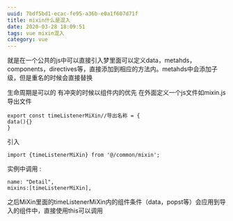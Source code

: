```yaml
---
uuid: 7bdf5bd1-ecac-fe95-a36b-e0a1f607d71f
title: mixin什么是混入
date: 2020-03-28 18:09:51
tags: vue mixin混入
category: vue
---
```


就是在一个公共的js中可以直接引入梦里面可以定义data，metahds，components，directives等，直接添加到相应的方法内。metahds中会添加子级，但是重名的时候会直接替换
<!-- more -->
生命周期是可以的
有冲突的时候以组件内的优先
在外面定义一个js文件如mixin.js
导出文件
```
export const timeListenerMiXin//导出名称 = {
data(){}
}
```
引入 
```
import {timeListenerMiXin} from '@/common/mixin';
```
实例中调用 :   
```
name: "Detail",
mixins:[timeListenerMiXin],
```
之后MiXin里面的timeListenerMiXin内的组件条件（data，popst等）会应用到导入的组件中，直接使用this可以调用
